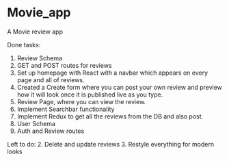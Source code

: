 # Movie_app
A Movie review app

Done tasks:
1. Review Schema
2. GET and POST routes for reviews
3. Set up homepage with React with a navbar which appears on every page and all of reviews.
4. Created a Create form where you can post your own review and preview how it will look once it is published live as you type.
5. Review Page, where you can view the review.
6. Implement Searchbar functionality
7. Implement Redux to get all the reviews from the DB and also post.
8. User Schema
9. Auth and Review routes

Left to do:
2. Delete and update reviews
3. Restyle everything for modern looks

